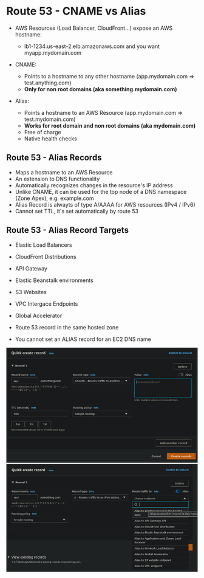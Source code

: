 # Route 53 - CNAME vs Alias

- AWS Resources (Load Balancer, CloudFront...) expose an AWS hostname:
    - lb1-1234.us-east-2.elb.amazonaws.com and you want myapp.mydomain.com

- CNAME:
    - Points to a hostname to any other hostname (app.mydomain.com => test.anything.com)
    - **Only for non root domains (aka something.mydomain.com)**
- Alias:
    - Points a hostname to an AWS Resource (app.mydomain.com => test.mydomain.com)
    - **Works for root domain and non root domains (aka mydomain.com)**
    - Free of charge
    - Native health checks

## Route 53 - Alias Records

- Maps a hostname to an AWS Resource
- An extension to DNS functionality
- Automatically recognizes changes in the resource's IP address
- Unlike CNAME, it can be used for the top node of a DNS namespace (Zone Apex), e.g. example.com
- Alias Record is alwayts of type A/AAAA for AWS resources (IPv4 / IPv6)
- Cannot set TTL, it's set automatically by route 53

## Route 53 - Alias Record Targets

- Elastic Load Balancers
- CloudFront Distributions
- API Gateway
- Elastic Beanstalk environments
- S3 Websites
- VPC Intergace Endpoints
- Global Accelerator
- Route 53 record in the same hosted zone

- You cannot set an ALIAS record for an EC2 DNS name

![](img/2022-02-08-06-38-26.png)
![](img/2022-02-08-06-38-45.png)